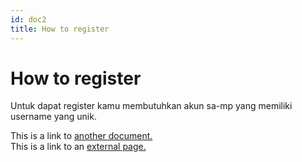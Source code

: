```yaml
---
id: doc2
title: How to register
---
```


# How to register

Untuk dapat register kamu membutuhkan akun sa-mp yang memiliki username yang unik.

This is a link to [another document.](doc3.md)  
This is a link to an [external page.](http://www.example.com)
